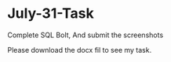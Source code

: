# July-31-Task
Complete SQL Bolt, And submit the screenshots

Please download the docx fil to see my task.
